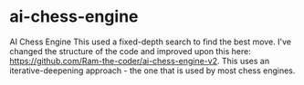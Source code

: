 # ai-chess-engine
AI Chess Engine
This used a fixed-depth search to find the best move. I've changed the structure of the code and improved upon this here: https://github.com/Ram-the-coder/ai-chess-engine-v2. This uses an iterative-deepening approach - the one that is used by most chess engines.
